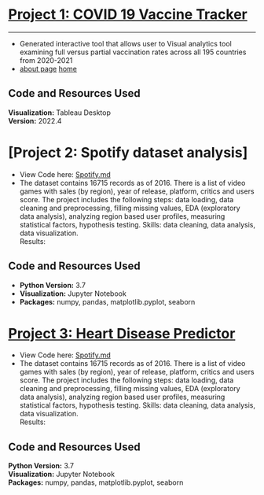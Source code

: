 # [Project 1: COVID 19 Vaccine Tracker](covid.md)
--- 
* Generated interactive tool that allows user to Visual analytics tool examining full versus partial vaccination rates across all 195 countries from 2020-2021
* [about page](covid.md)
	[home](test.html)

## Code and Resources Used
**Visualization:** Tableau Desktop  
**Version:** 2022.4  

# [Project 2: Spotify dataset analysis]

*  View Code here: [Spotify.md](spotifydata.md)   
*  The dataset contains 16715 records as of 2016. There is a list of video games with sales (by region), year of release, platform, critics and users score. The project includes the following steps: data loading, data cleaning and preprocessing, filling missing values, EDA (exploratory data analysis), analyzing region based user profiles, measuring statistical factors, hypothesis testing.
Skills: data cleaning, data analysis, data visualization.  
Results: 



## Code and Resources Used
* **Python Version:** 3.7  
* **Visualization:** Jupyter Notebook  
* **Packages:** numpy, pandas, matplotlib.pyplot, seaborn


# [Project 3: Heart Disease Predictor ](project3.md)

*  View Code here: [Spotify.md](spotifydata.md)   
*  The dataset contains 16715 records as of 2016. There is a list of video games with sales (by region), year of release, platform, critics and users score. The project includes the following steps: data loading, data cleaning and preprocessing, filling missing values, EDA (exploratory data analysis), analyzing region based user profiles, measuring statistical factors, hypothesis testing.
Skills: data cleaning, data analysis, data visualization.  
Results: 



## Code and Resources Used
**Python Version:** 3.7  
**Visualization:** Jupyter Notebook  
**Packages:** numpy, pandas, matplotlib.pyplot, seaborn
